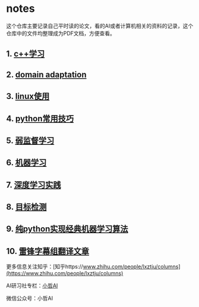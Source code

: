 # notes
这个仓库主要记录自己平时读的论文，看的AI或者计算机相关的资料的记录，这个仓库中的文件均整理成为PDF文档，方便查看。



## 1. [c++学习](https://github.com/lxztju/notes/tree/master/c%2B%2B学习)




## 2. [domain adaptation](https://github.com/lxztju/notes/tree/master/domain%20adaptation)




## 3. [linux使用](https://github.com/lxztju/notes/tree/master/linux使用)





## 4. [python常用技巧](https://github.com/lxztju/notes/tree/master/python常用技巧)



## 5. [弱监督学习](https://github.com/lxztju/notes/tree/master/弱监督学习)





## 6. [机器学习](https://github.com/lxztju/notes/tree/master/机器学习)





## 7. [深度学习实践](https://github.com/lxztju/notes/tree/master/深度学习实践)

 






## 8. [目标检测](https://github.com/lxztju/notes/tree/master/目标检测)



## 9. [纯python实现经典机器学习算法](https://github.com/lxztju/notes/tree/master/纯python实现经典机器学习算法)





## 10. [雷锋字幕组翻译文章](https://github.com/lxztju/notes/tree/master/雷锋字幕组翻译文章)







更多信息关注知乎：[知乎https://www.zhihu.com/people/lxztju/columns](https://www.zhihu.com/people/lxztju/columns)

AI研习社专栏：[小哲AI](https://www.yanxishe.com/column/109)

微信公众号：小哲AI

